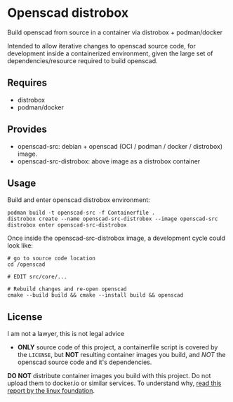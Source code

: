 # Openscad distrobox

Build openscad from source in a container via distrobox + podman/docker

Intended to allow iterative changes to openscad source code, for development inside a containerized environment, given the large set of dependencies/resource required to build openscad.

## Requires

* distrobox
* podman/docker

## Provides

* openscad-src: debian + openscad (OCI / podman / docker / distrobox) image.
* openscad-src-distrobox: above image as a distrobox container

## Usage

Build and enter openscad distrobox environment:

```
podman build -t openscad-src -f Containerfile .
distrobox create --name openscad-src-distrobox --image openscad-src
distrobox enter openscad-src-distrobox
```

Once inside the openscad-src-distrobox image, a development cycle could look like:

```
# go to source code location
cd /openscad

# EDIT src/core/...

# Rebuild changes and re-open openscad
cmake --build build && cmake --install build && openscad
```

## License

I am not a lawyer, this is not legal advice

* **ONLY** source code of this project, a containerfile script is covered by the ``LICENSE``, but **NOT** resulting container images you build, and *NOT* the openscad source code and it's dependencies.

**DO NOT** distribute container images you build with this project. Do not upload them to docker.io or similar services. To understand why, [read this report by the linux foundation](https://www.linuxfoundation.org/resources/publications/docker-containers-what-are-the-open-source-licensing-considerations).
